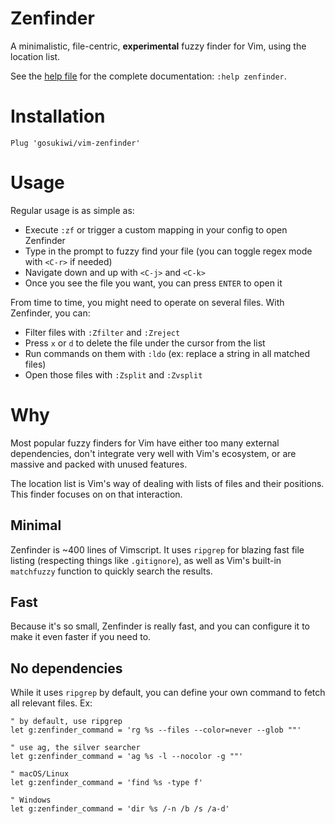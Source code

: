 # Zenfinder
A minimalistic, file-centric, **experimental** fuzzy finder for Vim, using the
location list.

See the [help file](doc/zenfinder.txt) for the complete documentation: `:help
zenfinder`.

# Installation

```vimscript
Plug 'gosukiwi/vim-zenfinder'
```

# Usage
Regular usage is as simple as:

* Execute `:zf` or trigger a custom mapping in your config to open Zenfinder
* Type in the prompt to fuzzy find your file (you can toggle regex mode with
  `<C-r>` if needed)
* Navigate down and up with `<C-j>` and `<C-k>`
* Once you see the file you want, you can press `ENTER` to open it

From time to time, you might need to operate on several files. With Zenfinder,
you can:

* Filter files with `:Zfilter` and `:Zreject`
* Press `x` or `d` to delete the file under the cursor from the list
* Run commands on them with `:ldo` (ex: replace a string in all matched files)
* Open those files with `:Zsplit` and `:Zvsplit`

# Why
Most popular fuzzy finders for Vim have either too many external dependencies,
don't integrate very well with Vim's ecosystem, or are massive and packed with
unused features.

The location list is Vim's way of dealing with lists of files and their
positions. This finder focuses on on that interaction.

## Minimal
Zenfinder is ~400 lines of Vimscript. It uses `ripgrep` for blazing fast file
listing (respecting things like `.gitignore`), as well as Vim's built-in
`matchfuzzy` function to quickly search the results.

## Fast
Because it's so small, Zenfinder is really fast, and you can configure it to
make it even faster if you need to.

## No dependencies
While it uses `ripgrep` by default, you can define your own command to fetch
all relevant files. Ex:

```
" by default, use ripgrep
let g:zenfinder_command = 'rg %s --files --color=never --glob ""'

" use ag, the silver searcher
let g:zenfinder_command = 'ag %s -l --nocolor -g ""'

" macOS/Linux
let g:zenfinder_command = 'find %s -type f'

" Windows
let g:zenfinder_command = 'dir %s /-n /b /s /a-d'
```
